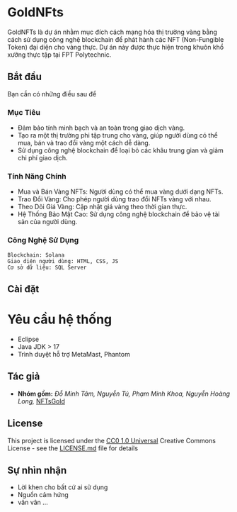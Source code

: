 # GoldNFts

GoldNFTs là dự án nhằm mục đích cách mạng hóa thị trường vàng bằng cách sử dụng công nghệ blockchain để phát hành các NFT (Non-Fungible Token) đại diện cho vàng thực. Dự án này được thực hiện trong khuôn khổ xưởng thực tập tại FPT Polytechnic.

## Bắt đầu

Bạn cần có những điều sau để 

### Mục Tiêu

- Đảm bảo tính minh bạch và an toàn trong giao dịch vàng.
- Tạo ra một thị trường phi tập trung cho vàng, giúp người dùng có thể mua, bán và trao đổi vàng một cách dễ dàng.
- Sử dụng công nghệ blockchain để loại bỏ các khâu trung gian và giảm chi phí giao dịch.

### Tính Năng Chính

- Mua và Bán Vàng NFTs: Người dùng có thể mua vàng dưới dạng NFTs.
- Trao Đổi Vàng: Cho phép người dùng trao đổi NFTs vàng với nhau.
- Theo Dõi Giá Vàng: Cập nhật giá vàng theo thời gian thực.
- Hệ Thống Bảo Mật Cao: Sử dụng công nghệ blockchain để bảo vệ tài sản của người dùng.

### Công Nghệ Sử Dụng

    Blockchain: Solana
    Giao diện người dùng: HTML, CSS, JS
    Cơ sở dữ liệu: SQL Server

## Cài đặt
# Yêu cầu hệ thống
- Eclipse
- Java JDK > 17
- Trình duyệt hỗ trợ MetaMast, Phantom 

## Tác giả

  - **Nhóm gồm:**
    *Đỗ Minh Tâm,*
    *Nguyễn Tú,*
    *Phạm Minh Khoa,*
    *Nguyễn Hoàng Long,*
    [NFTsGold](https://github.com/tamXinchao/GoldNFTs)

## License

This project is licensed under the [CC0 1.0 Universal](LICENSE.md)
Creative Commons License - see the [LICENSE.md](LICENSE.md) file for
details

## Sự nhìn nhận

  - Lời khen cho bất cứ ai sử dụng
  - Nguồn cảm hứng
  - vân vân ... 
